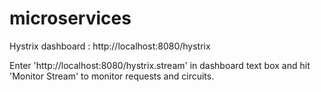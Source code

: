 # microservices

Hystrix dashboard : http://localhost:8080/hystrix

Enter 'http://localhost:8080/hystrix.stream' in dashboard text box and hit 'Monitor Stream' to monitor requests and circuits.

